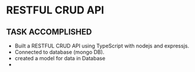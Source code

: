 # RESTFUL CRUD API
## TASK ACCOMPLISHED
* Built a RESTFUL CRUD API using TypeScript with nodejs and expressjs.
* Connected to database (mongo DB).
* created a model for data in Database
* 
